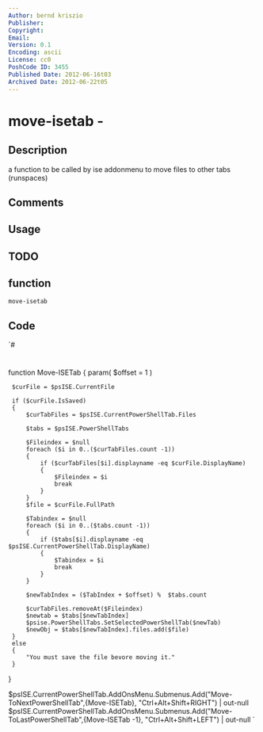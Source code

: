 ```yaml
---
Author: bernd kriszio
Publisher: 
Copyright: 
Email: 
Version: 0.1
Encoding: ascii
License: cc0
PoshCode ID: 3455
Published Date: 2012-06-16t03
Archived Date: 2012-06-22t05
---
```


# move-isetab - 

## Description

a function to be called by ise addonmenu to move files to other tabs (runspaces)

## Comments



## Usage



## TODO



## function

`move-isetab`

## Code

`#
 #
 function Move-ISETab
 {
     param(
         $offset = 1
     )
 
     $curFile = $psISE.CurrentFile
     
     if ($curFile.IsSaved)
     {
         $curTabFiles = $psISE.CurrentPowerShellTab.Files
 
         $tabs = $psISE.PowerShellTabs
 
         $Fileindex = $null
         foreach ($i in 0..($curTabFiles.count -1))
         {
             if ($curTabFiles[$i].displayname -eq $curFile.DisplayName)
             {
                 $Fileindex = $i
                 break
             }
         }
         $file = $curFile.FullPath
 
         $Tabindex = $null
         foreach ($i in 0..($tabs.count -1))
         {
             if ($tabs[$i].displayname -eq $psISE.CurrentPowerShellTab.DisplayName)
             {
                 $Tabindex = $i
                 break
             }
         }
 
         $newTabIndex = ($TabIndex + $offset) %  $tabs.count
 
         $curTabFiles.removeAt($Fileindex)
         $newtab = $tabs[$newTabIndex]
         $psise.PowerShellTabs.SetSelectedPowerShellTab($newTab)
         $newObj = $tabs[$newTabIndex].files.add($file)
     }
     else
     {
         "You must save the file bevore moving it."
     }
  
 
 }
 
 $psISE.CurrentPowerShellTab.AddOnsMenu.Submenus.Add("Move-ToNextPowerShellTab",{Move-ISETab}, "Ctrl+Alt+Shift+RIGHT") | out-null
 $psISE.CurrentPowerShellTab.AddOnsMenu.Submenus.Add("Move-ToLastPowerShellTab",{Move-ISETab -1}, "Ctrl+Alt+Shift+LEFT") | out-null
`

